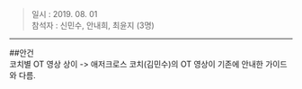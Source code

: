 >일시 : 2019. 08. 01  
>참석자 : 신민수, 안내희, 최윤지 (3명)
----------------------------------------

##안건  
코치별 OT 영상 상이 -> 애저크로스 코치(김민수)의 OT 영상이 기존에 안내한 가이드와 다름. 

